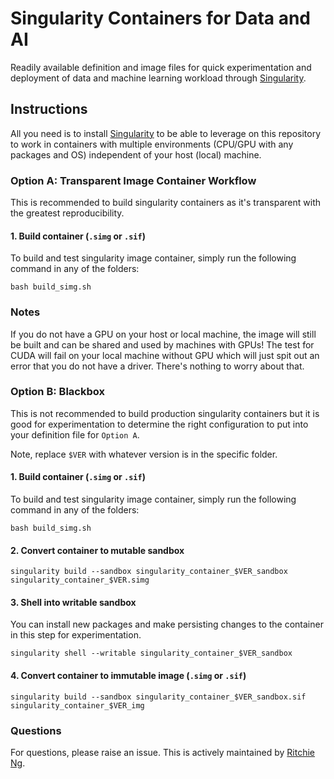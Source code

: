 # Singularity Containers for Data and AI
Readily available definition and image files for quick experimentation and deployment of data and machine learning workload through [Singularity](https://sylabs.io/guides/3.0/user-guide/index.html).

## Instructions
All you need is to install [Singularity](https://sylabs.io/guides/3.0/user-guide/index.html) to be able to leverage on this repository to work in containers with multiple environments (CPU/GPU with any packages and OS) independent of your host (local) machine.

### Option A: Transparent Image Container Workflow

This is recommended to build singularity containers as it's transparent with the greatest reproducibility.

#### 1. Build container (`.simg` or `.sif`)
To build and test singularity image container, simply run the following command in any of the folders:
```
bash build_simg.sh
```

### Notes
If you do not have a GPU on your host or local machine, the image will still be built and can be shared and used by machines with GPUs! The test for CUDA will fail on your local machine without GPU which will just spit out an error that you do not have a driver. There's nothing to worry about that.

### Option B: Blackbox
This is not recommended to build production singularity containers but it is good for experimentation to determine the right configuration to put into your definition file for `Option A`.

Note, replace `$VER` with whatever version is in the specific folder.

#### 1. Build container (`.simg` or `.sif`)
To build and test singularity image container, simply run the following command in any of the folders:
```
bash build_simg.sh
```

#### 2. Convert container to mutable sandbox
```
singularity build --sandbox singularity_container_$VER_sandbox singularity_container_$VER.simg
``` 

#### 3. Shell into writable sandbox
You can install new packages and make persisting changes to the container in this step for experimentation.
```
singularity shell --writable singularity_container_$VER_sandbox
```

#### 4. Convert container to immutable image (`.simg` or `.sif`)
```
singularity build --sandbox singularity_container_$VER_sandbox.sif singularity_container_$VER_img
``` 

### Questions
For questions, please raise an issue. This is actively maintained by [Ritchie Ng](https://github.com/ritchieng).

